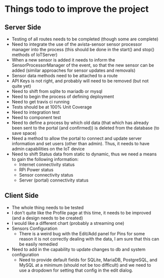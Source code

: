 # Things todo to improve the project

## Server Side

* Testing of all routes needs to be completed (though some are complete)
* Need to integrate the use of the avista-sensor sensor processor manager into the process (this should be done in the start() and stop() methods of IoTServer)
* When a new sensor is added it needs to inform the SensorProcessorManager of the event, so that the new sensor can be added (similar approaches for sensor updates and removals)
* Sensor data methods need to be attached to a route
* API Keys is not right, and probably will need to be removed (but not quite yet)
* Need to shift from sqlite to mariadb or mysql
* Need to begin the process of defining deployment
* Need to get travis ci running
* Tests should be at 100% Unit Coverage
* Need to integration test
* Need to component test
* Need to define a process by which old data (that which has already been sent to the portal (and confirmed)) is deleted from the database (to save space)
* Need a method to allow the portal to connect and update server information and set users (other than admin). Thus, it needs to have admin capabilities on the IoT device
* Need to shift Status data from static to dynamic, thus we need a means to gain the following information:
  - Internet connectivity status
  - RPi Power status
  - Sensor connectivity status
  - Server (portal) connectivity status

## Client Side

* The whole thing needs to be tested
* I don't quite like the Profile page at this time, it needs to be improved (and a design needs to be created)
* I would like a different chart (probably a streaming one)
* Sensors Configuration
  - There is a weird bug with the Edit/Add panel for Pins for some reason it is not correctly dealing with the data, I am sure that this can be easily remedied
* Need to add in the capability to update changes to db and system configuration
  - Need to provide default fields for SQLite, MariaDB, PostgreSQL, and MySQL at a minimum (should not be too difficult) and we need to use a dropdown for setting that config in the edit dialog.

